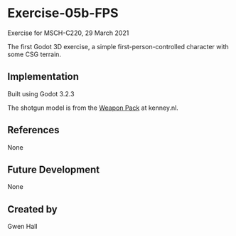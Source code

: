 # Exercise-05b-FPS
Exercise for MSCH-C220, 29 March 2021

The first Godot 3D exercise, a simple first-person-controlled character with some CSG terrain.

## Implementation
Built using Godot 3.2.3

The shotgun model is from the [Weapon Pack](https://kenney.nl/assets/weapon-pack) at kenney.nl.

## References
None

## Future Development
None

## Created by 
Gwen Hall
